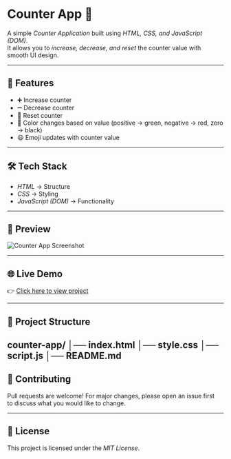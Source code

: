 # Counter App 🧮

A simple *Counter Application* built using *HTML, CSS, and JavaScript (DOM)*.  
It allows you to *increase, decrease, and reset* the counter value with smooth UI design.

---

## 🚀 Features
- ➕ Increase counter  
- ➖ Decrease counter  
- 🔄 Reset counter  
- 🎨 Color changes based on value (positive → green, negative → red, zero → black)  
- 😃 Emoji updates with counter value  

---

## 🛠 Tech Stack
- *HTML* → Structure  
- *CSS* → Styling  
- *JavaScript (DOM)* → Functionality  

---

## 📸 Preview
![Counter App Screenshot]()  

---

## 🌐 Live Demo
👉 [Click here to view project](https://poojakumari789.github.io/counter-app/)

---

## 📂 Project Structure
counter-app/ │── index.html │── style.css │── script.js │── README.md
---

## 🤝 Contributing
Pull requests are welcome! For major changes, please open an issue first  
to discuss what you would like to change.

---

## 📜 License
This project is licensed under the *MIT License*.
